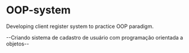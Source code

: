 # OOP-system

Developing client register system to practice OOP paradigm. 

--Criando sistema de cadastro de usuário com programação orientada a objetos--
